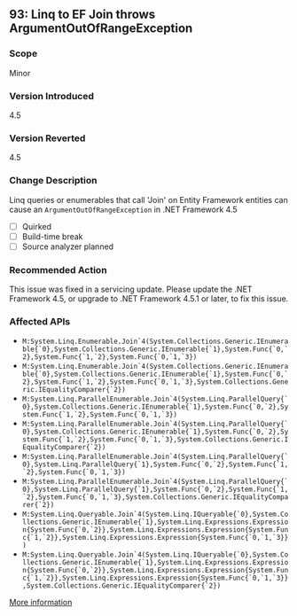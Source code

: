 ## 93: Linq to EF Join throws ArgumentOutOfRangeException

### Scope
Minor

### Version Introduced
4.5

### Version Reverted
4.5

### Change Description
Linq queries or enumerables that call 'Join' on Entity Framework entities can cause an `ArgumentOutOfRangeException` in .NET Framework 4.5

- [ ] Quirked
- [ ] Build-time break
- [ ] Source analyzer planned

### Recommended Action
This issue was fixed in a servicing update. Please update the .NET Framework 4.5, or upgrade to .NET Framework 4.5.1 or later, to fix this issue.

### Affected APIs
* ``M:System.Linq.Enumerable.Join`4(System.Collections.Generic.IEnumerable{`0},System.Collections.Generic.IEnumerable{`1},System.Func{`0,`2},System.Func{`1,`2},System.Func{`0,`1,`3})``
* ``M:System.Linq.Enumerable.Join`4(System.Collections.Generic.IEnumerable{`0},System.Collections.Generic.IEnumerable{`1},System.Func{`0,`2},System.Func{`1,`2},System.Func{`0,`1,`3},System.Collections.Generic.IEqualityComparer{`2})``
* ``M:System.Linq.ParallelEnumerable.Join`4(System.Linq.ParallelQuery{`0},System.Collections.Generic.IEnumerable{`1},System.Func{`0,`2},System.Func{`1,`2},System.Func{`0,`1,`3})``
* ``M:System.Linq.ParallelEnumerable.Join`4(System.Linq.ParallelQuery{`0},System.Collections.Generic.IEnumerable{`1},System.Func{`0,`2},System.Func{`1,`2},System.Func{`0,`1,`3},System.Collections.Generic.IEqualityComparer{`2})``
* ``M:System.Linq.ParallelEnumerable.Join`4(System.Linq.ParallelQuery{`0},System.Linq.ParallelQuery{`1},System.Func{`0,`2},System.Func{`1,`2},System.Func{`0,`1,`3})``
* ``M:System.Linq.ParallelEnumerable.Join`4(System.Linq.ParallelQuery{`0},System.Linq.ParallelQuery{`1},System.Func{`0,`2},System.Func{`1,`2},System.Func{`0,`1,`3},System.Collections.Generic.IEqualityComparer{`2})``
* ``M:System.Linq.Queryable.Join`4(System.Linq.IQueryable{`0},System.Collections.Generic.IEnumerable{`1},System.Linq.Expressions.Expression{System.Func{`0,`2}},System.Linq.Expressions.Expression{System.Func{`1,`2}},System.Linq.Expressions.Expression{System.Func{`0,`1,`3}})``
* ``M:System.Linq.Queryable.Join`4(System.Linq.IQueryable{`0},System.Collections.Generic.IEnumerable{`1},System.Linq.Expressions.Expression{System.Func{`0,`2}},System.Linq.Expressions.Expression{System.Func{`1,`2}},System.Linq.Expressions.Expression{System.Func{`0,`1,`3}},System.Collections.Generic.IEqualityComparer{`2})``

[More information](http://connect.microsoft.com/VisualStudio/feedback/details/763986/linq-to-ef-join-throws-index-was-out-of-range-after-upgrade-from-vs2010-to-vs2012)
